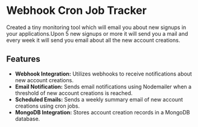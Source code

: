 # Webhook Cron Job Tracker

Created a tiny monitoring tool which will email you about new signups in your applications.Upon 5 new signups or more it will send you a mail and every week it will send you email about all the new account creations.


## Features

- **Webhook Integration:** Utilizes webhooks to receive notifications about new account creations.
- **Email Notification:** Sends email notifications using Nodemailer when a threshold of new account creations is reached.
- **Scheduled Emails:** Sends a weekly summary email of new account creations using cron jobs.
- **MongoDB Integration:** Stores account creation records in a MongoDB database.
